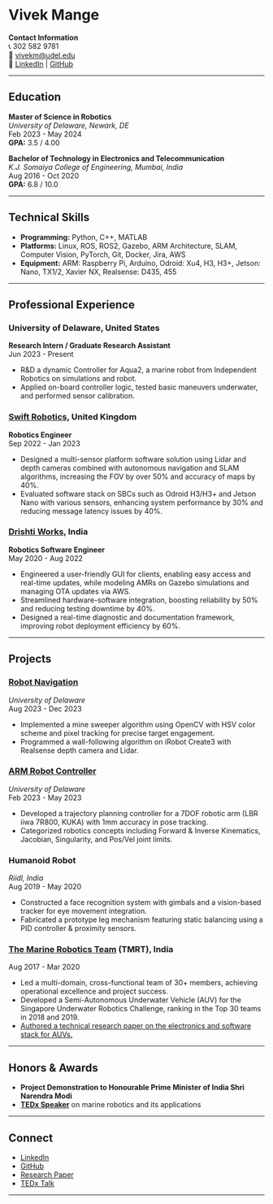 # Vivek Mange

**Contact Information**  
📞 302 582 9781  
📧 [vivekm@udel.edu](mailto:vivekm@udel.edu)  
🔗 [LinkedIn](https://www.linkedin.com/in/vivek-mange) | [GitHub](https://www.github.com/VivekMangeUD)

---

## Education

**Master of Science in Robotics**  
_University of Delaware, Newark, DE_  
Feb 2023 - May 2024  
**GPA:** 3.5 / 4.00

**Bachelor of Technology in Electronics and Telecommunication**  
_K.J. Somaiya College of Engineering, Mumbai, India_  
Aug 2016 - Oct 2020  
**GPA:** 6.8 / 10.0

---

## Technical Skills

- **Programming:** Python, C++, MATLAB
- **Platforms:** Linux, ROS, ROS2, Gazebo, ARM Architecture, SLAM, Computer Vision, PyTorch, Git, Docker, Jira, AWS
- **Equipment:** ARM: Raspberry Pi, Arduino, Odroid: Xu4, H3, H3+, Jetson: Nano, TX1/2, Xavier NX, Realsense: D435, 455

---

## Professional Experience

### University of Delaware, United States
**Research Intern / Graduate Research Assistant**  
Jun 2023 - Present  
- R&D a dynamic Controller for Aqua2, a marine robot from Independent Robotics on simulations and robot.
- Applied on-board controller logic, tested basic maneuvers underwater, and performed sensor calibration.

### [Swift Robotics](https://swiftrobotics.ai/), United Kingdom
**Robotics Engineer**  
Sep 2022 - Jan 2023  
- Designed a multi-sensor platform software solution using Lidar and depth cameras combined with autonomous navigation and SLAM algorithms, increasing the FOV by over 50% and accuracy of maps by 40%.
- Evaluated software stack on SBCs such as Odroid H3/H3+ and Jetson Nano with various sensors, enhancing system performance by 30% and reducing message latency issues by 40%.

### [Drishti Works](https://www.drishti.works/), India
**Robotics Software Engineer**  
May 2020 - Aug 2022  
- Engineered a user-friendly GUI for clients, enabling easy access and real-time updates, while modeling AMRs on Gazebo simulations and managing OTA updates via AWS.
- Streamlined hardware-software integration, boosting reliability by 50% and reducing testing downtime by 40%.
- Designed a real-time diagnostic and documentation framework, improving robot deployment efficiency by 60%.

---

## Projects

### [Robot Navigation](https://github.com/VivekMangeUD/Robot_Navigation)
_University of Delaware_  
Aug 2023 - Dec 2023  
- Implemented a mine sweeper algorithm using OpenCV with HSV color scheme and pixel tracking for precise target engagement.
- Programmed a wall-following algorithm on iRobot Create3 with Realsense depth camera and Lidar.

### [ARM Robot Controller](https://github.com/VivekMangeUD/Arm_robotics)
_University of Delaware_  
Feb 2023 - May 2023  
- Developed a trajectory planning controller for a 7DOF robotic arm (LBR iiwa 7R800, KUKA) with 1mm accuracy in pose tracking.
- Categorized robotics concepts including Forward & Inverse Kinematics, Jacobian, Singularity, and Pos/Vel joint limits.

### Humanoid Robot
_Riidl, India_  
Aug 2019 - May 2020  
- Constructed a face recognition system with gimbals and a vision-based tracker for eye movement integration.
- Fabricated a prototype leg mechanism featuring static balancing using a PID controller & proximity sensors.

### [The Marine Robotics Team](https://www.linkedin.com/in/tmrt-kjsce/?originalSubdomain=in) (TMRT), India
Aug 2017 - Mar 2020  
- Led a multi-domain, cross-functional team of 30+ members, achieving operational excellence and project success.
- Developed a Semi-Autonomous Underwater Vehicle (AUV) for the Singapore Underwater Robotics Challenge, ranking in the Top 30 teams in 2018 and 2019.
- [Authored a technical research paper on the electronics and software stack for AUVs.](https://www.irjet.net/archives/V6/i6/IRJET-V6I6689.pdf)


---

## Honors & Awards

- **Project Demonstration to Honourable Prime Minister of India Shri Narendra Modi**
- [**TEDx Speaker**](https://youtu.be/cQpwvMGWtrI?si=Cu5WDESiQ02JjLCp)
 on marine robotics and its applications

---

## Connect

- [LinkedIn](https://www.linkedin.com/in/vivek-mange)
- [GitHub](https://www.github.com/VivekMangeUD)
- [Research Paper](https://www.irjet.net/archives/V6/i6/IRJET-V6I6689.pdf)
- [TEDx Talk](https://youtu.be/cQpwvMGWtrI?si=Cu5WDESiQ02JjLCp)

---

